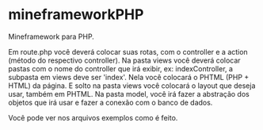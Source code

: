 # mineframeworkPHP
Mineframework para PHP.

Em route.php você deverá colocar suas rotas, com o controller e a action (método do respectivo controller).
Na pasta views você deverá colocar pastas com o nome do controller que irá exibir, ex: indexController, a subpasta em views deve ser 'index'. 
Nela você colocará o PHTML (PHP + HTML) da página. E solto na pasta views você colocará o layout que deseja usar, também em PHTML.
Na pasta model, você irá fazer a abstração dos objetos que irá usar e fazer a conexão com o banco de dados.

Você pode ver nos arquivos exemplos como é feito.
